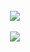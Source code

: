 <div align="center"> 
  <a href="#">
<!--     <img src="https://github-readme-stats-sugarmanzhus-projects.vercel.app/?user=sugarmanzhu&theme=sea" />
    <br /> -->
    <br />
    <img align="center" src="https://github-readme-stats-sugarmanzhus-projects.vercel.app/api?username=sugarmanzhu&include_all_commits=true&show_icons=true&hide=stars&title_color=fff&text_color=fff&icon_color=fff&bg_color=2468bc" />
    <br />
    <br />
    <img align="center" src="https://github-readme-stats-sugarmanzhus-projects.vercel.app/api/top-langs/?username=sugarmanzhu&title_color=fff&text_color=fff&bg_color=2468bc" />
  </a>
</div>
